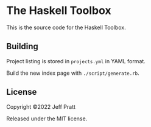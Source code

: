 # The Haskell Toolbox

This is the source code for the Haskell Toolbox.

## Building

Project listing is stored in `projects.yml` in YAML format.

Build the new index page with `./script/generate.rb`.

## License

Copyright ©2022 Jeff Pratt 

Released under the MIT license.
